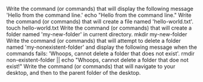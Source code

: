 Write the command (or commands) that will display the following message 'Hello from the command line.'
echo "Hello from the command line."
Write the command (or commands) that will create a file named 'hello-world.txt'.
touch hello-world.txt
Write the command (or commands) that will create a folder named 'my-new-folder' in current directory.
mkdir my-new-folder
Write the command (or commands) that will attempt to delete a folder named 'my-nonexistent-folder' and display the following message when the commands fails: 'Whoops, cannot delete a folder that does not exist'.
rmdir non-existent-folder || echo "Whoops, cannot delete a folder that doe not exist!"
Write the command (or commands) that will navigate to your desktop, and then to the parent folder of the desktop.